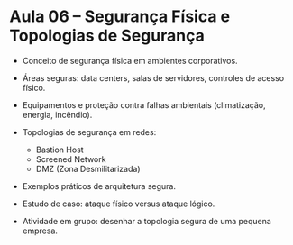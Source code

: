 # Aula 06 – Segurança Física e Topologias de Segurança

* Conceito de segurança física em ambientes corporativos.
* Áreas seguras: data centers, salas de servidores, controles de acesso físico.
* Equipamentos e proteção contra falhas ambientais (climatização, energia, incêndio).
* Topologias de segurança em redes:

  * Bastion Host
  * Screened Network
  * DMZ (Zona Desmilitarizada)
* Exemplos práticos de arquitetura segura.
* Estudo de caso: ataque físico versus ataque lógico.
* Atividade em grupo: desenhar a topologia segura de uma pequena empresa.

